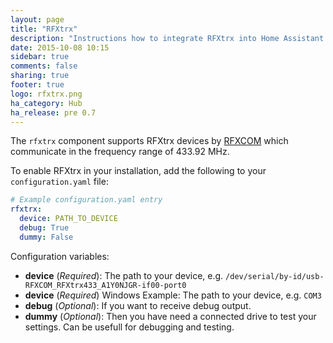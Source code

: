 ```yaml
---
layout: page
title: "RFXtrx"
description: "Instructions how to integrate RFXtrx into Home Assistant."
date: 2015-10-08 10:15
sidebar: true
comments: false
sharing: true
footer: true
logo: rfxtrx.png
ha_category: Hub
ha_release: pre 0.7
---
```


The `rfxtrx` component supports RFXtrx devices by [RFXCOM](http://www.rfxcom.com) which communicate in the frequency range of 433.92 MHz.

To enable RFXtrx in your installation, add the following to your `configuration.yaml` file:

```yaml
# Example configuration.yaml entry
rfxtrx:
  device: PATH_TO_DEVICE
  debug: True
  dummy: False
```

Configuration variables:

- **device** (*Required*): The path to your device, e.g. `/dev/serial/by-id/usb-RFXCOM_RFXtrx433_A1Y0NJGR-if00-port0`
- **device** (*Required*) Windows Example: The path to your device, e.g. `COM3`
- **debug** (*Optional*): If you want to receive debug output.
- **dummy** (*Optional*): Then you have need a connected drive to test your settings. Can be usefull for debugging and testing.
